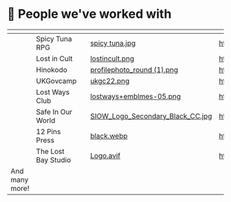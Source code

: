 # 🤝 People we've worked with

<table data-view="cards"><thead><tr><th></th><th></th><th></th><th data-hidden data-card-cover data-type="files"></th><th data-hidden data-card-target data-type="content-ref"></th></tr></thead><tbody><tr><td></td><td>Spicy Tuna RPG</td><td></td><td><a href="../../.gitbook/assets/spicy tuna.jpg">spicy tuna.jpg</a></td><td><a href="https://spicytunarpg.com/">https://spicytunarpg.com/</a></td></tr><tr><td></td><td>Lost in Cult</td><td></td><td><a href="../../.gitbook/assets/lostincult.png">lostincult.png</a></td><td><a href="https://lostincult.com">https://lostincult.com</a></td></tr><tr><td></td><td>Hinokodo</td><td></td><td><a href="../../.gitbook/assets/profilephoto_round (1).png">profilephoto_round (1).png</a></td><td><a href="https://mimicpublishing.com/">https://mimicpublishing.com/</a></td></tr><tr><td></td><td>UKGovcamp</td><td></td><td><a href="../../.gitbook/assets/ukgc22.png">ukgc22.png</a></td><td><a href="https://www.ukgovcamp.com/">https://www.ukgovcamp.com/</a></td></tr><tr><td></td><td>Lost Ways Club</td><td></td><td><a href="../../.gitbook/assets/lostways+emblmes-05.png">lostways+emblmes-05.png</a></td><td><a href="https://www.lostwaysclub.com/">https://www.lostwaysclub.com/</a></td></tr><tr><td></td><td>Safe In Our World</td><td></td><td><a href="../../.gitbook/assets/SIOW_Logo_Secondary_Black_CC.jpg">SIOW_Logo_Secondary_Black_CC.jpg</a></td><td><a href="https://safeinourworld.org/">https://safeinourworld.org/</a></td></tr><tr><td></td><td>12 Pins Press</td><td></td><td><a href="../../.gitbook/assets/black.webp">black.webp</a></td><td><a href="https://twelvepinspress.com/">https://twelvepinspress.com/</a></td></tr><tr><td></td><td>The Lost Bay Studio</td><td></td><td><a href="../../.gitbook/assets/Logo.avif">Logo.avif</a></td><td><a href="https://www.thelostbaystudio.com/">https://www.thelostbaystudio.com/</a></td></tr><tr><td>And many more! </td><td></td><td></td><td></td><td></td></tr></tbody></table>

